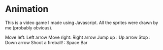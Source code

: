# Animation
This is a video game I made using Javascript. All the sprites were drawn by me (probably obvious).

Move left: Left arrow
Move right: Right arrow
Jump up   : Up arrow
Stop : Down arrow
Shoot a fireball! : Space Bar
